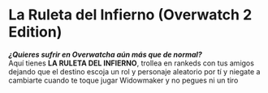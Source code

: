 # La Ruleta del Infierno (Overwatch 2 Edition)
***¿Quieres sufrir en Overwatcha aún más que de normal?*** <br>
Aquí tienes **LA RULETA DEL INFIERNO**, trollea en rankeds con tus amigos dejando que el destino escoja un rol y personaje aleatorio por tí y niegate a cambiarte cuando te toque jugar Widowmaker y no pegues ni un tiro
